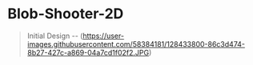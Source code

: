 
# Blob-Shooter-2D

> Initial Design  -- (https://user-images.githubusercontent.com/58384181/128433800-86c3d474-8b27-427c-a869-04a7cd1f02f2.JPG)
